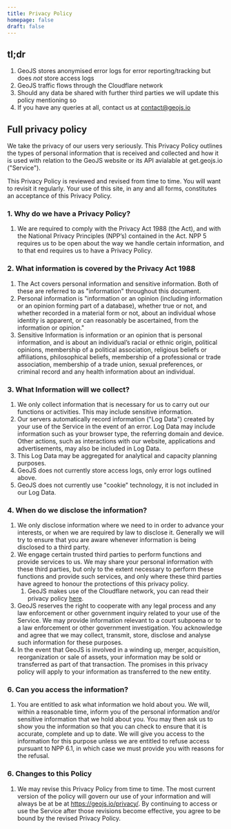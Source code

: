 ```yaml
---
title: Privacy Policy
homepage: false
draft: false
---
```


## tl;dr

 1. GeoJS stores anonymised error logs for error reporting/tracking but does _not_ store access logs
 1. GeoJS traffic flows through the Cloudflare network
 1. Should any data be shared with further third parties we will update this policy mentioning so
 1. If you have any queries at all, contact us at contact@geojs.io

## Full privacy policy

We take the privacy of our users very seriously. This Privacy Policy outlines the types of personal information that is received and collected and how it is used with relation to the GeoJS website or its API avialable at get.geojs.io ("Service").

This Privacy Policy is reviewed and revised from time to time. You will want to revisit it regularly. Your use of this site, in any and all forms, constitutes an acceptance of this Privacy Policy.

### 1. Why do we have a Privacy Policy?
 1. We are required to comply with the Privacy Act 1988 (the Act), and with the National Privacy Principles (NPP’s) contained in the Act. NPP 5 requires us to be open about the way we handle certain information, and to that end requires us to have a Privacy Policy.

### 2. What information is covered by the Privacy Act 1988
 1. The Act covers personal information and sensitive information. Both of these are referred to as "information" throughout this document.
 1. Personal information is "information or an opinion (including information or an opinion forming part of a database), whether true or not, and whether recorded in a material form or not, about an individual whose identity is apparent, or can reasonably be ascertained, from the information or opinion."
 1. Sensitive Information is information or an opinion that is personal information, and is about an individual’s racial or ethnic origin, political opinions, membership of a political association, religious beliefs or affiliations, philosophical beliefs, membership of a professional or trade association, membership of a trade union, sexual preferences, or criminal record and any health information about an individual.

### 3. What Information will we collect?
 1. We only collect information that is necessary for us to carry out our functions or activities. This may include sensitive information.
 1. Our servers automatically record information ("Log Data") created by your use of the Service in the event of an error. Log Data may include information such as your browser type, the referring domain and device. Other actions, such as interactions with our website, applications and advertisements, may also be included in Log Data.
 1. This Log Data may be aggregated for analytical and capacity planning purposes.
 1. GeoJS does not currently store access logs, only error logs outlined above.
 1. GeoJS does not currently use "cookie" technology, it is not included in our Log Data.

### 4. When do we disclose the information?
 1. We only disclose information where we need to in order to advance your interests, or when we are required by law to disclose it. Generally we will try to ensure that you are aware whenever information is being disclosed to a third party.
 1. We engage certain trusted third parties to perform functions and provide services to us. We may share your personal information with these third parties, but only to the extent necessary to perform these functions and provide such services, and only where these third parties have agreed to honour the protections of this privacy policy.
    1. GeoJS makes use of the Cloudflare network, you can read their privacy policy [here](https://www.cloudflare.com/privacypolicy/ "Cloudflare privacy policy").
 1. GeoJS reserves the right to cooperate with any legal process and any law enforcement or other government inquiry related to your use of the Service. We may provide information relevant to a court subpoena or to a law enforcement or other government investigation. You acknowledge and agree that we may collect, transmit, store, disclose and analyse such information for these purposes.
 1. In the event that GeoJS is involved in a winding up, merger, acquisition, reorganization or sale of assets, your information may be sold or transferred as part of that transaction. The promises in this privacy policy will apply to your information as transferred to the new entity.

### 6. Can you access the information?
 1. You are entitled to ask what information we hold about you. We will, within a reasonable time, inform you of the personal information and/or sensitive information that we hold about you. You may then ask us to show you the information so that you can check to ensure that it is accurate, complete and up to date. We will give you access to the information for this purpose unless we are entitled to refuse access pursuant to NPP 6.1, in which case we must provide you with reasons for the refusal.

### 6. Changes to this Policy
 1. We may revise this Privacy Policy from time to time. The most current version of the policy will govern our use of your information and will always be at be at https://geojs.io/privacy/. By continuing to access or use the Service after those revisions become effective, you agree to be bound by the revised Privacy Policy.
